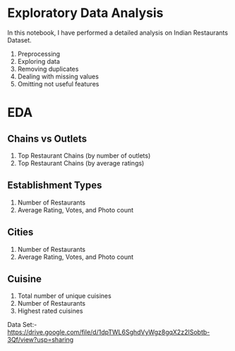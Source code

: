 # Exploratory Data Analysis 
  In this notebook, I have performed a detailed analysis on Indian Restaurants Dataset. 

 1. Preprocessing
 2. Exploring data
 3. Removing duplicates
 4. Dealing with missing values
 5. Omitting not useful features
 # EDA
 ## Chains vs Outlets
 1. Top Restaurant Chains (by number of outlets)
 2. Top Restaurant Chains (by average ratings)
 ## Establishment Types
 1. Number of Restaurants
 2. Average Rating, Votes, and Photo count
 ## Cities
 1. Number of Restaurants
 2. Average Rating, Votes, and Photo count
 ## Cuisine
 1. Total number of unique cuisines
 2. Number of Restaurants
 3. Highest rated cuisines  

Data Set:- <a>https://drive.google.com/file/d/1dpTWL6SghdVyWgz8gqX2z2ISobtb-3Qf/view?usp=sharing</a>
